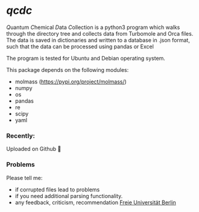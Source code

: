 # *qcdc*
*Q*uantum *C*hemical *D*ata *C*ollection is a python3 program 
which walks through the directory tree and collects data from Turbomole and Orca files.
The data is saved in dictionaries and written to a database in .json format,
such that the data can be processed using pandas or Excel

The program is tested for Ubuntu and Debian operating system.


This package depends on the following modules:
- molmass (https://pypi.org/project/molmass/)
- numpy
- os
- pandas
- re
- scipy
- yaml

### Recently:
Uploaded on Github :man_with_gua_pi_mao:

### Problems
Please tell me:
- if corrupted files lead to problems
- if you need additional parsing functionality.
- any feedback, criticism, recommendation
[Freie Universität Berlin](https://www.bcp.fu-berlin.de/en/chemie/chemie/forschung/PhysTheoChem/agpaulus/group-members/phd-students/luca-steiner.html)

